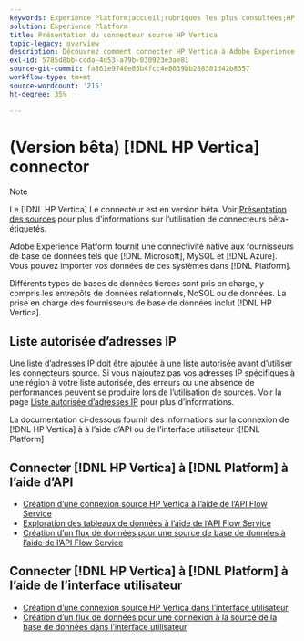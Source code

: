 ```yaml
---
keywords: Experience Platform;accueil;rubriques les plus consultées;HP Vertica;hp vertica
solution: Experience Platform
title: Présentation du connecteur source HP Vertica
topic-legacy: overview
description: Découvrez comment connecter HP Vertica à Adobe Experience Platform à l’aide d’API ou de l’interface utilisateur.
exl-id: 5785d8bb-ccda-4d53-a79b-030923e3ae81
source-git-commit: fa861e9740e05b4fcc4e8039bb288301d42b8357
workflow-type: tm+mt
source-wordcount: '215'
ht-degree: 35%

---
```


# (Version bêta) [!DNL HP Vertica] connector

>[!NOTE]
>
>Le [!DNL HP Vertica] Le connecteur est en version bêta. Voir [Présentation des sources](../../home.md#terms-and-conditions) pour plus d’informations sur l’utilisation de connecteurs bêta-étiquetés.

Adobe Experience Platform fournit une connectivité native aux fournisseurs de base de données tels que [!DNL Microsoft], MySQL et [!DNL Azure]. Vous pouvez importer vos données de ces systèmes dans [!DNL Platform].

Différents types de bases de données tierces sont pris en charge, y compris les entrepôts de données relationnels, NoSQL ou de données. La prise en charge des fournisseurs de base de données inclut [!DNL HP Vertica].

## Liste autorisée d’adresses IP

Une liste d’adresses IP doit être ajoutée à une liste autorisée avant d’utiliser les connecteurs source. Si vous n’ajoutez pas vos adresses IP spécifiques à une région à votre liste autorisée, des erreurs ou une absence de performances peuvent se produire lors de l’utilisation de sources. Voir la page [Liste autorisée d’adresses IP](../../ip-address-allow-list.md) pour plus d’informations.

La documentation ci-dessous fournit des informations sur la connexion de [!DNL HP Vertica] à à l’aide d’API ou de l’interface utilisateur :[!DNL Platform]

## Connecter [!DNL HP Vertica] à [!DNL Platform] à lʼaide dʼAPI

- [Création d’une connexion source HP Vertica à l’aide de l’API Flow Service](../../tutorials/api/create/databases/hp-vertica.md)
- [Exploration des tableaux de données à l’aide de l’API Flow Service](../../tutorials/api/explore/tabular.md)
- [Création d’un flux de données pour une source de base de données à l’aide de l’API Flow Service](../../tutorials/api/collect/database-nosql.md)

## Connecter [!DNL HP Vertica] à [!DNL Platform] à lʼaide de l’interface utilisateur

- [Création d’une connexion source HP Vertica dans l’interface utilisateur](../../tutorials/ui/create/databases/hp-vertica.md)
- [Création d’un flux de données pour une connexion à la source de la base de données dans l’interface utilisateur](../../tutorials/ui/dataflow/databases.md)
